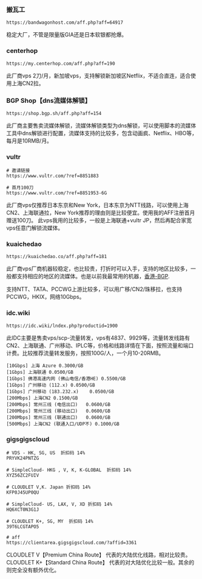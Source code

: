 ### 搬瓦工

```
https://bandwagonhost.com/aff.php?aff=64917
```

稳定大厂，不管是限量版GIA还是日本软银都抢爆。

### centerhop

```
https://my.centerhop.com/aff.php?aff=190
```

此厂商vps 2刀/月，新加坡vps，支持解锁新加坡区Netflix，不适合直连，适合使用上海CN2拉。

### BGP Shop【dns流媒体解锁】

```
https://shop.bgp.sh/aff.php?aff=154
```

此厂商主要售卖流媒体解锁，流媒体解锁类型为dns解锁，可以使用脚本的流媒体工具中dns解锁进行配置，流媒体支持的比较多，包含动画疯、Netflix、HBO等，每月是10RMB/月。

### vultr

```
# 邀请链接
https://www.vultr.com/?ref=8851883

# 首月100刀
https://www.vultr.com/?ref=8851953-6G
```

此厂商vps仅推荐日本东京和New York，日本东京为NTT线路，可以使用上海CN2、上海联通拉，New York推荐的理由则是比较便宜。使用我的AFF注册首月赠送100刀。 此vps我用的比较多，一般是上海联通+vultr JP，然后再配合家宽vps任意门解锁流媒体。


### kuaichedao

```
https://kuaichedao.co/aff.php?aff=181
```

此厂商vps厂商机器较稳定，也比较贵，打折时可以入手，支持的地区比较多，一般都支持相应的地区的流媒体。也是以前我最常用的机器，[香港-BGP](https://kuaichedao.co/store/hong-kong-data-center?aff=181).

支持NTT、TATA、PCCWG上游比较多，可以用广移/CN2/珠移拉，也支持PCCWG，HKIX，网络10Gbps。


### idc.wiki

```
https://idc.wiki/lndex.php?productid=1900
```

此IDC主要是售卖vps/scp-流量转发，vps有4837、9929等，流量转发线路有CN2、上海联通、广州移动、IPLC等，价格和线路详情在下面，按照流量和端口计费。比较推荐流量转发服务，按照100G/人，一个月10-20RMB。
```
[10Gbps] 上海 Azure 0.3000/GB
[1Gbps] 上海联通 0.0500/GB
[1Gbps] 佛港高速内网 (佛山电信/香港HE) 0.5500/GB
[1Gbps] 广州移动 (112.x) 0.0500/GB
[1Gbps] 广州移动 (183.232.x)	0.0500/GB
[200Mbps] 上海CN2 0.1500/GB
[200Mbps] 常州三线 (电信出口)	0.0600/GB
[200Mbps] 常州三线 (移动出口)	0.0600/GB
[200Mbps] 常州三线 (联通出口)	0.0600/GB
[500Mbps] 上海CN2 (联通入口/UDP不) 0.1000/GB
```

### gigsgigscloud
```
# VDS - HK, SG, US  折扣码 14% 
PRYVK24PNTZG

# SimpleCloud- HKG , V, K, K-GLOBAL  折扣码 14% 
XYZ56ZC2FUIV

# CLOUDLET V,K. Japan 折扣码 14% 
KFP0J45UP0QU

# SimpleCloud- US, LAX, V, XD 折扣码 14% 
HQ6XCT0N3G1J

# CLOUDLET K+, SG, MY  折扣码 14% 
39T6LCGTAPO5

# aff 
https://clientarea.gigsgigscloud.com/?affid=3361
```

CLOUDLET V【Premium China Route】 代表的大陆优化线路，相对比较贵。CLOUDLET K+【Standard China Route】 代表的对大陆优化比较一般。其余的则完全没有额外优化。
